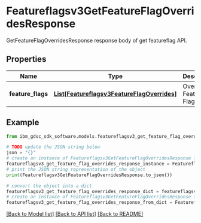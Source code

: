 # Featureflagsv3GetFeatureFlagOverridesResponse

GetFeatureFlagOverridesResponse response body of get featureflag API.

## Properties

Name | Type | Description | Notes
------------ | ------------- | ------------- | -------------
**feature_flags** | [**List[Featureflagsv3FeatureFlagOverrides]**](Featureflagsv3FeatureFlagOverrides.md) | Overrides Feature Flag. | [optional] 

## Example

```python
from ibm_gdsc_sdk_software.models.featureflagsv3_get_feature_flag_overrides_response import Featureflagsv3GetFeatureFlagOverridesResponse

# TODO update the JSON string below
json = "{}"
# create an instance of Featureflagsv3GetFeatureFlagOverridesResponse from a JSON string
featureflagsv3_get_feature_flag_overrides_response_instance = Featureflagsv3GetFeatureFlagOverridesResponse.from_json(json)
# print the JSON string representation of the object
print(Featureflagsv3GetFeatureFlagOverridesResponse.to_json())

# convert the object into a dict
featureflagsv3_get_feature_flag_overrides_response_dict = featureflagsv3_get_feature_flag_overrides_response_instance.to_dict()
# create an instance of Featureflagsv3GetFeatureFlagOverridesResponse from a dict
featureflagsv3_get_feature_flag_overrides_response_from_dict = Featureflagsv3GetFeatureFlagOverridesResponse.from_dict(featureflagsv3_get_feature_flag_overrides_response_dict)
```
[[Back to Model list]](../README.md#documentation-for-models) [[Back to API list]](../README.md#documentation-for-api-endpoints) [[Back to README]](../README.md)


